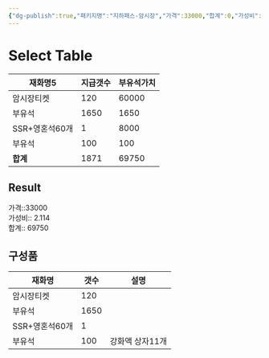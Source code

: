 ```yaml
---
{"dg-publish":true,"패키지명":"지하패스-암시장","가격":33000,"합계":0,"가성비":0,"permalink":"/Publish/Goods/Package/지하패스-암시장/","dgPassFrontmatter":true}
---
```



# Select Table
<div><table class="dataview table-view-table"><thead class="table-view-thead"><tr class="table-view-tr-header"><th class="table-view-th"><span>재화명</span><span class="dataview small-text">5</span></th><th class="table-view-th"><span>지급갯수</span></th><th class="table-view-th"><span>부유석가치</span></th></tr></thead><tbody class="table-view-tbody"><tr><td><span>암시장티켓</span></td><td>120</td><td>60000</td></tr><tr><td><span>부유석</span></td><td>1650</td><td>1650</td></tr><tr><td><span>SSR+영혼석60개</span></td><td>1</td><td>8000</td></tr><tr><td><span>부유석</span></td><td>100</td><td>100</td></tr><tr><td><span><strong>합계</strong></span></td><td>1871</td><td>69750</td></tr></tbody></table></div><p><span><h2 data-heading="Result" dir="auto">Result</h2></span></p><span><span>가격::33000 <br></span></span><span><span>가성비:: 2.114 <br></span></span><span><span>합계:: 69750</span></span>

## 구성품
| **재화명**    | **갯수** | 설명        |
| ---------- | ------ | --------- |
| 암시장티켓      | 120    |           |
| 부유석        | 1650   |           |
| SSR+영혼석60개 | 1      |           |
| 부유석        | 100    | 강화액 상자11개 |


